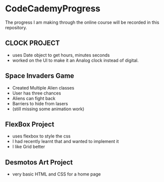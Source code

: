 # CodeCademyProgress

The progress I am making through the online course will be recorded in this repository.

## CLOCK PROJECT
- uses Date object to get hours, minutes seconds
- worked on the UI to make it an Analog clock instead of digital.

## Space Invaders Game
- Created Multiple Alien classes
- User has three chances
- Aliens can fight back
- Barriers to hide from lasers
- (still missing some animation work)
  
## FlexBox Project
- uses flexbox to style the css
- I had recently learnt that and wanted to implement it
- I like Grid better

## Desmotos Art Project
- very basic HTML and CSS for a home page
